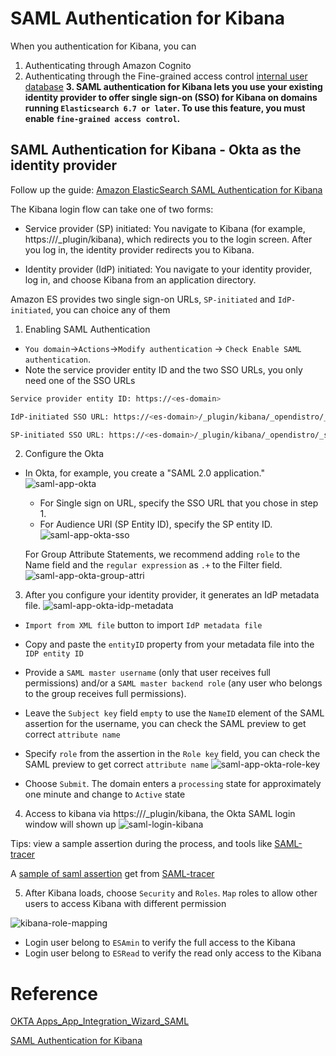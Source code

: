 # SAML Authentication for Kibana

When you authentication for Kibana, you can
1. Authenticating through Amazon Cognito
2. Authenticating through the Fine-grained access control [internal user database](https://docs.amazonaws.cn/en_us/elasticsearch-service/latest/developerguide/fgac.html#fgac-kibana)
**3. SAML authentication for Kibana lets you use your existing identity provider to offer single sign-on (SSO) for Kibana on domains running `Elasticsearch 6.7 or later`. To use this feature, you must enable `fine-grained access control`.**


## SAML Authentication for Kibana - Okta as the identity provider

Follow up the guide: [Amazon ElasticSearch SAML Authentication for Kibana](https://docs.amazonaws.cn/en_us/elasticsearch-service/latest/developerguide/saml.html)

The Kibana login flow can take one of two forms:

- Service provider (SP) initiated: You navigate to Kibana (for example, https://<es-domain>/_plugin/kibana), which redirects you to the login screen. After you log in, the identity provider redirects you to Kibana.

- Identity provider (IdP) initiated: You navigate to your identity provider, log in, and choose Kibana from an application directory.

Amazon ES provides two single sign-on URLs, `SP-initiated` and `IdP-initiated`, you can choice any of them

1. Enabling SAML Authentication
- `You domain`->`Actions`->`Modify authentication` -> `Check Enable SAML authentication`.
- Note the service provider entity ID and the two SSO URLs, you only need one of the SSO URLs
```bash
Service provider entity ID: https://<es-domain>

IdP-initiated SSO URL: https://<es-domain>/_plugin/kibana/_opendistro/_security/saml/acs/idpinitiated

SP-initiated SSO URL: https://<es-domain>/_plugin/kibana/_opendistro/_security/saml/acs 
```

2. Configure the Okta
- In Okta, for example, you create a "SAML 2.0 application." 
![saml-app-okta](media/saml-app-okta.png)

  - For Single sign on URL, specify the SSO URL that you chose in step 1. 
  - For Audience URI (SP Entity ID), specify the SP entity ID.
![saml-app-okta-sso](media/saml-app-okta-sso.png)

  For Group Attribute Statements, we recommend adding `role` to the Name field and the `regular expression` as `.+` to the Filter field. 
![saml-app-okta-group-attri](media/saml-app-okta-group-attri.png)

3. After you configure your identity provider, it generates an IdP metadata file.
![saml-app-okta-idp-metadata](media/saml-app-okta-idp-metadata.png)

- `Import from XML file` button to import `IdP metadata file`
- Copy and paste the `entityID` property from your metadata file into the `IDP entity ID`
- Provide a `SAML master username` (only that user receives full permissions) and/or a `SAML master backend role` (any user who belongs to the group receives full permissions).


- Leave the `Subject key` field `empty` to use the `NameID` element of the SAML assertion for the username, you can check the SAML preview to get correct `attribute name`
- Specify `role` from the assertion in the `Role key` field, you can check the SAML preview to get correct `attribute name`
![saml-app-okta-role-key](media/saml-app-okta-role-key.png)

- Choose `Submit`. The domain enters a `processing` state for approximately one minute and change to `Active` state

4. Access to kibana via https://<es-domain>/_plugin/kibana, the Okta SAML login window will shown up
![saml-login-kibana](media/saml-login-kibana.png)

Tips: view a sample assertion during the process, and tools like [SAML-tracer](https://addons.mozilla.org/en-US/firefox/addon/saml-tracer/)

A [sample of saml assertion](saml.xml) get from [SAML-tracer](https://addons.mozilla.org/en-US/firefox/addon/saml-tracer/)

5. After Kibana loads, choose `Security` and `Roles`.
`Map` roles to allow other users to access Kibana with different permission

![kibana-role-mapping](media/kibana-role-mapping.png)

- Login user belong to `ESAmin` to verify the full access to the Kibana
- Login user belong to `ESRead` to verify the read only access to the Kibana

# Reference
[OKTA Apps_App_Integration_Wizard_SAML](https://help.okta.com/en/prod/Content/Topics/Apps/Apps_App_Integration_Wizard_SAML.htm)

[SAML Authentication for Kibana](https://docs.amazonaws.cn/en_us/elasticsearch-service/latest/developerguide/saml.html)